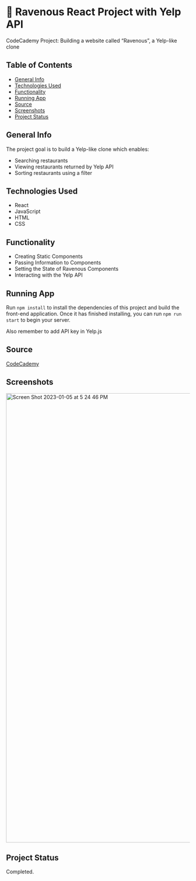 # :pizza: Ravenous React Project with Yelp API #
CodeCademy Project: Building a website called “Ravenous”, a Yelp-like clone

## Table of Contents ##
* [General Info](#General-Info)
* [Technologies Used](#Technologies-Used)
* [Functionality](#Functionality)
* [Running App](#Running-App)
* [Source](#Source)
* [Screenshots](#Screenshots)
* [Project Status](#Project-Status)

## General Info ##
The project goal is to build a Yelp-like clone which enables:
* Searching restaurants
* Viewing restaurants returned by Yelp API
* Sorting restaurants using a filter

## Technologies Used ##
* React
* JavaScript
* HTML
* CSS

## Functionality ##
* Creating Static Components
* Passing Information to Components
* Setting the State of Ravenous Components
* Interacting with the Yelp API

## Running App ##
Run `npm install` to install the dependencies of this project and build the front-end application. Once it has finished installing, you can run `npm run start` to begin your server.

Also remember to add API key in Yelp.js

## Source ##
[CodeCademy](http://www.codecademy.com)

## Screenshots ##
<img width="1229" alt="Screen Shot 2023-01-05 at 5 24 46 PM" src="https://user-images.githubusercontent.com/59709289/210910908-2a3cd7ea-2dad-46d7-bad6-0d0873b5b62e.png">

## Project Status ##
Completed.
